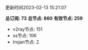 更新时间2023-02-13 15:21:07

**总订阅: 73**
**总节点: 860**
**有效节点: 259**
- v2ray节点: 151
- ss节点: 106
- trojan节点: 2
